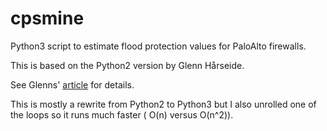 # cpsmine
Python3 script to estimate flood protection values for PaloAlto firewalls.

This is based on the Python2 version by Glenn Hårseide.

See Glenns' [article](http://netsec.harseide.com/how-to-get-a-baseline-for-flood-protection/)
for details.

This is mostly a rewrite from Python2 to Python3 but I also unrolled
one of the loops so it runs much faster ( O(n) versus O(n^2)).
